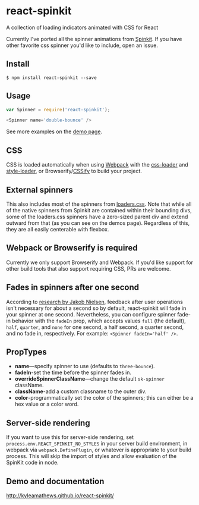 react-spinkit
=============

A collection of loading indicators animated with CSS for React

Currently I've ported all the spinner animations from
[Spinkit](https://github.com/tobiasahlin/SpinKit). If you have other favorite
 css spinner you'd like to include, open an issue.

## Install

```console
$ npm install react-spinkit --save
```

## Usage
```javascript
var Spinner = require('react-spinkit');

<Spinner name='double-bounce' />
```

See more examples on the [demo page](http://kyleamathews.github.io/react-spinkit/).

## CSS
CSS is loaded automatically when using [Webpack](http://webpack.github.io) with the
[css-loader](https://github.com/webpack/css-loader) and [style-loader](https://github.com/webpack/style-loader), or Browserify/[CSSify](https://github.com/davidguttman/cssify)
 to build your project.

## External spinners
This also includes most of the spinners from [loaders.css](https://github.com/ConnorAtherton/loaders.css). Note that while
all of the native spinners from Spinkit are contained within their bounding divs,
some of the loaders.css spinners have a zero-sized parent div and extend outward
from that (as you can see on the demos page). Regardless of this, they are all
easily centerable with flexbox.

## Webpack or Browserify is required
Currently we only support Browserify and Webpack. If you'd like support
for other build tools that also support requiring CSS, PRs are welcome.

## Fades in spinners after one second
According to [research by Jakob Nielsen](http://www.nngroup.com/articles/response-times-3-important-limits/),
feedback after user operations isn't necessary for about a second so by
default, react-spinkit will fade in your spinner at one second. Nevertheless,
you can configure spinner fade-in behavior with the `fadeIn` prop, which
accepts values `full` (the default), `half`, `quarter`, and `none` for one
second, a half second, a quarter second, and no fade in, respectively.
For example: `<Spinner fadeIn='half' />`.

## PropTypes
* **name**—specify spinner to use (defaults to `three-bounce`).
* **fadeIn**-set the time before the spinner fades in.
* **overrideSpinnerClassName**—change the default `sk-spinner` className.
* **className**-add a custom classname to the outer div.
* **color**-programmatically set the color of the spinners; this can either be a
hex value or a color word.

## Server-side rendering
If you want to use this for server-side rendering, set
`process.env.REACT_SPINKIT_NO_STYLES` in your server build environment,
in webpack via `webpack.DefinePlugin`, or whatever is appropriate to your
build process. This will skip the import of styles and allow evaluation of
the SpinKit code in node.

## Demo and documentation
http://kyleamathews.github.io/react-spinkit/
